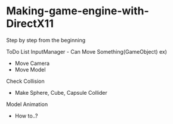 # Making-game-engine-with-DirectX11
 Step by step from the beginning

ToDo List
 InputManager - Can Move Something(GameObject)
 ex)
  - Move Camera
  - Move Model
 
 Check Collision
  - Make Sphere, Cube, Capsule Collider
 
 Model Animation
  - How to..?

